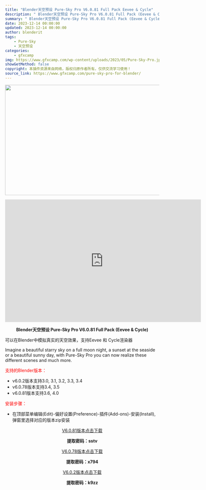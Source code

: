 ```yaml
---
title: "Blender天空预设 Pure-Sky Pro V6.0.81 Full Pack Eevee & Cycle"
description: "﻿﻿﻿﻿ Blender天空预设 Pure-Sky Pro V6.0.81 Full Pack (Eevee & Cycle) 可以在Blender中模拟真实的天空效果，支持Eevee 和 C..."
summary: "﻿﻿﻿﻿ Blender天空预设 Pure-Sky Pro V6.0.81 Full Pack (Eevee & Cycle) 可以在Blender中模拟真实的天空效果，支持Eevee 和 C..."
date: 2023-12-14 00:00:00
updated: 2023-12-14 00:00:00
author: blenderit
tags: 
    - Pure-Sky
    - 天空预设
categories:
    - gfxcamp
img: https://www.gfxcamp.com/wp-content/uploads/2023/05/Pure-Sky-Pro.jpg
showGetMethod: false
copyright: 本插件资源来自网络，版权归原作者所有，仅供交流学习使用！
source_link: https://www.gfxcamp.com/pure-sky-pro-for-blender/
---
```

<div><p><img decoding="async" class="aligncenter size-full wp-image-113573" src="https://www.gfxcamp.com/wp-content/uploads/2023/05/Pure-Sky-Pro.jpg" data-src="https://www.gfxcamp.com/wp-content/uploads/2023/05/Pure-Sky-Pro.jpg" alt="" width="640" height="360" data-srcset="https://www.gfxcamp.com/wp-content/uploads/2023/05/Pure-Sky-Pro.jpg 640w, https://www.gfxcamp.com/wp-content/uploads/2023/05/Pure-Sky-Pro-150x84.jpg 150w" data-sizes="(max-width: 640px) 100vw, 640px"></p><p style="text-align: center;"><iframe loading="lazy" src="https://player.youku.com/embed/XNTgwMjM2MDA0NA==" width="640" height="400" frameborder="0" allowfullscreen="allowfullscreen" data-mce-fragment="1"><span data-mce-type="bookmark" style="display: inline-block; width: 0px; overflow: hidden; line-height: 0;" class="mce_SELRES_start">﻿</span><span data-mce-type="bookmark" style="display: inline-block; width: 0px; overflow: hidden; line-height: 0;" class="mce_SELRES_start">﻿</span><span data-mce-type="bookmark" style="display: inline-block; width: 0px; overflow: hidden; line-height: 0;" class="mce_SELRES_start">﻿</span><span data-mce-type="bookmark" style="display: inline-block; width: 0px; overflow: hidden; line-height: 0;" class="mce_SELRES_start">﻿</span></iframe></p><p style="text-align: center;"><strong>Blender天空预设 Pure-Sky Pro V6.0.81 Full Pack (Eevee &amp; Cycle)</strong></p><p>可以在Blender中模拟真实的天空效果，支持Eevee 和 Cycle渲染器</p><p>Imagine a beautiful starry sky on a full moon night, a sunset at the seaside or a beautiful sunny day, with Pure-Sky Pro you can now realize these different scenes and much more.</p><p><span style="color: #ff0000;">支持的Blender版本：</span></p><ul>
<li>v6.0.2版本支持3.0, 3.1, 3.2, 3.3, 3.4</li>
<li>v6.0.78版本支持3.4, 3.5</li>
<li>v6.0.81版本支持3.6, 4.0</li>
</ul><p style="text-align: left;"><span style="color: #ff0000;">安装步骤：</span></p><ul>
<li>在顶部菜单编辑(Edit)-偏好设置(Preference)-插件(Add-ons)-安装(Install),弹窗里选择对应的版本zip安装</li>
</ul><p style="text-align: center;"><a class="maxbutton-3 maxbutton maxbutton-baidu" target="_blank" rel="noopener" href="https://pan.baidu.com/s/11A85-8VWBFlYRjwSr4AyLw?pwd=sstv"><span class="mb-text">V6.0.81版本点击下载</span></a></p><p style="text-align: center;"><strong>提取密码：sstv</strong></p><p style="text-align: center;"><a class="maxbutton-3 maxbutton maxbutton-baidu" target="_blank" rel="noopener" href="https://pan.baidu.com/s/1eRwwale9Hu1xspNu7m_pGA?pwd=x794"><span class="mb-text">V6.0.78版本点击下载</span></a></p><p style="text-align: center;"><strong>提取密码：x794</strong></p><p style="text-align: center;"><a class="maxbutton-3 maxbutton maxbutton-baidu" target="_blank" rel="noopener" href="https://pan.baidu.com/s/15ImOgdla3NvCJ0HWjMGsvg?pwd=k9zz"><span class="mb-text">V6.0.2版本点击下载</span></a></p><p style="text-align: center;"><strong>提取密码：k9zz</strong></p></div>